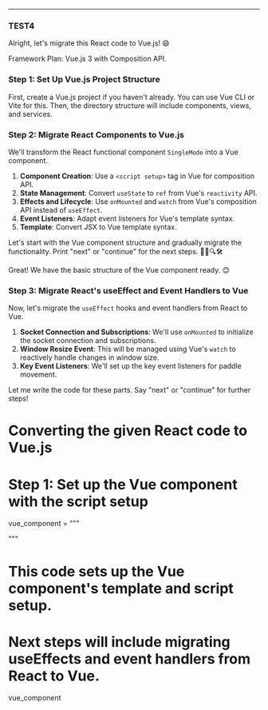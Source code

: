 ----

### TEST4

Alright, let's migrate this React code to Vue.js! 😄

Framework Plan: Vue.js 3 with Composition API.

### Step 1: Set Up Vue.js Project Structure

First, create a Vue.js project if you haven't already. You can use Vue CLI or Vite for this. Then, the directory structure will include components, views, and services.

### Step 2: Migrate React Components to Vue.js

We'll transform the React functional component `SingleMode` into a Vue component.

1. **Component Creation**: Use a `<script setup>` tag in Vue for composition API.
2. **State Management**: Convert `useState` to `ref` from Vue's `reactivity` API.
3. **Effects and Lifecycle**: Use `onMounted` and `watch` from Vue's composition API instead of `useEffect`.
4. **Event Listeners**: Adapt event listeners for Vue's template syntax.
5. **Template**: Convert JSX to Vue template syntax.

Let's start with the Vue component structure and gradually migrate the functionality. Print "next" or "continue" for the next steps. 👩‍💻🔍🛠️

Great! We have the basic structure of the Vue component ready. 😊

### Step 3: Migrate React's useEffect and Event Handlers to Vue

Now, let's migrate the `useEffect` hooks and event handlers from React to Vue.

1. **Socket Connection and Subscriptions**: We'll use `onMounted` to initialize the socket connection and subscriptions.
2. **Window Resize Event**: This will be managed using Vue's `watch` to reactively handle changes in window size.
3. **Key Event Listeners**: We'll set up the key event listeners for paddle movement.

Let me write the code for these parts. Say "next" or "continue" for further steps!



# Converting the given React code to Vue.js

# Step 1: Set up the Vue component with the script setup
vue_component = """
<template>
  <div style="display: flex; justify-content: center; align-items: center; height: 100vh;">
    <canvas :width="canvasSize.width" :height="canvasSize.height" ref="canvasRef"></canvas>
    <!-- Uncomment below if PaddleManager is migrated as well -->
    <!-- <PaddleManager :open="true" :gameRoomId="gameRoomId" /> -->
  </div>
</template>

<script setup>
import { ref, onMounted, watch } from 'vue';
import { useRoute } from 'vue-router';
import GameRender from './GameRender';
import { getStompSocket } from '../api/StompSocket';
// Import PaddleManager if it's migrated to Vue

const initialCanvasSize = { width: 600, height: 400 };
const gameRoomId = ref(null); // Assuming gameRoomId is passed as a route parameter
const canvasSize = ref(initialCanvasSize);
const innerSize = ref({ width: window.innerWidth * 0.8, height: window.innerHeight * 0.8 });
const canvasRef = ref(null);
const socket = ref(null);
const keyPressed = ref(0);

// Lifecycle hooks and other functions will go here
</script>
"""

# This code sets up the Vue component's template and script setup.
# Next steps will include migrating useEffects and event handlers from React to Vue.

vue_component
